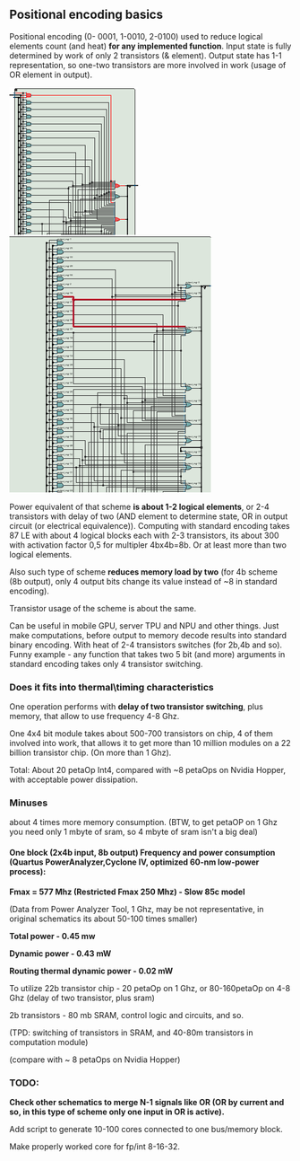 ## Positional encoding basics

Positional encoding (0- 0001, 1-0010, 2-0100) used to reduce logical elements count (and heat) **for any implemented function**. Input state is fully determined by work of only 2 transistors (& element). Output state has 1-1 representation, so one-two transistors are more involved in work (usage of OR element in output).

![add operation](https://raw.githubusercontent.com/ValeryAndreevichPushkarev/PositionalEncoding/main/PositionalEncoding_3b_add_module.png)
![mul operation](https://raw.githubusercontent.com/ValeryAndreevichPushkarev/PositionalEncoding/main/PositionalEncoding_3b_mul_module.png)

Power equivalent of that scheme **is about 1-2 logical elements**, or 2-4 transistors with delay of two (AND element to determine state, OR in output circuit (or electrical equivalence)).
Computing with standard encoding takes 87 LE with about 4 logical blocks each with 2-3 transistors, its about 300 with activation factor 0,5 for multipler 4bx4b=8b. Or at least more than two logical elements.

Also such type of scheme **reduces memory load by two** (for 4b scheme (8b output), only 4 output bits change its value instead of ~8 in standard encoding).

Transistor usage of the scheme is about the same.

Can be useful in mobile GPU, server TPU and NPU and other things. Just make computations, before output to memory decode results into standard binary encoding. With heat of 2-4 transistors switches (for 2b,4b and so). Funny example - any function that takes two 5 bit (and more) arguments in standard encoding takes only 4 transistor switching.

### Does it fits into thermal\timing characteristics
One operation performs with **delay of two transistor switching**, plus memory, that allow to use frequency 4-8 Ghz. 

One 4x4 bit module takes about 500-700 transistors on chip, 4 of them involved into work, that allows it to get more than 10 million modules on a 22 billion transistor chip. (On more than 1 Ghz).

Total: About 20 petaOp Int4, compared with ~8 petaOps on Nvidia Hopper, with acceptable power dissipation.


### Minuses 
about 4 times more memory consumption. (BTW, to get petaOP on 1 Ghz you need only 1 mbyte of sram, so 4 mbyte of sram isn't a big deal)


#### One block (2x4b input, 8b output) Frequency and power consumption (Quartus PowerAnalyzer,Cyclone IV, optimized 60-nm low-power process):

**Fmax = 577 Mhz (Restricted Fmax 250 Mhz) - Slow 85c model**

(Data from Power Analyzer Tool, 1 Ghz, may be not representative, in original schematics its about 50-100 times smaller)

**Total power - 0.45 mw**

**Dynamic power - 0.43 mW**

**Routing thermal dynamic power - 0.02 mW**


To utilize 22b transistor chip - 20 petaOp on 1 Ghz, or 80-160petaOp on 4-8 Ghz (delay of two transistor, plus sram)

2b transistors - 80 mb SRAM, control logic and circuits, and so.

(TPD: switching of transistors in SRAM, and 40-80m transistors in computation module)

(compare with ~ 8 petaOps on Nvidia Hopper)


### TODO:

**Check other schematics to merge N-1 signals like OR (OR by current and so, in this type of scheme only one input in OR is active).**

Add script to generate 10-100 cores connected to one bus/memory block.

Make properly worked core for fp/int 8-16-32.
